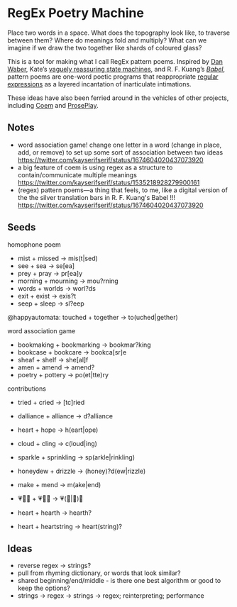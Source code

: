 # RegEx Poetry Machine

<p>Place two words in a space. What does the topography look like, to traverse between them? Where do meanings fold and multiply? What can we imagine if we draw the two together like shards of coloured glass?</p>
<p>This is a tool for making what I call RegEx pattern poems. Inspired by <a href="https://angelhousepress.com/essays/waber-regular-expressions-as-a-system-of-poetic-notation-plus-bio.pdf">Dan Waber</a>, Kate’s <a href="https://x.com/happyautomata">vaguely reassuring state machines</a>, and R. F. Kuang’s <i><a href="https://bookshop.org/p/books/babel-or-the-necessity-of-violence-an-arcane-history-of-the-oxford-translators-revolution-r-f-kuang/18269577">Babel</a></i>, pattern poems are one-word poetic programs that reappropriate <a href="https://en.wikipedia.org/wiki/Regular_expression">regular</a> <a href="https://www.regexone.com/">expressions</a> as a layered incantation of inarticulate intimations.</p>
<p>These ideas have also been ferried around in the vehicles of other projects, including <a href="https://www.coem-lang.org/">Coem</a> and <a href="https://www.proseplay.net/">ProsePlay</a>.</p>

## Notes
- word association game! change one letter in a word (change in place, add, or remove) to set up some sort of association between two ideas
https://twitter.com/kayserifserif/status/1674604020437073920
- a big feature of coem is using regex as a structure to contain/communicate multiple meanings
https://twitter.com/kayserifserif/status/1535218928279900161
- (regex) pattern poems—a thing that feels, to me, like a digital version of the the silver translation bars in R. F. Kuang's Babel !!!
https://twitter.com/kayserifserif/status/1674604020437073920

## Seeds

homophone poem
- mist + missed -> mis(t|sed)
- see + sea -> se[ea]
- prey + pray -> pr[ea]y
- morning + mourning -> mou?rning
- words + worlds -> worl?ds
- exit + exist -> exis?t
- seep + sleep -> sl?eep

@happyautomata: touched + together -> to(uched|gether)

word association game
- bookmaking + bookmarking -> bookmar?king
- bookcase + bookcare -> bookca[sr]e
- sheaf + shelf -> she[al]f
- amen + amend -> amend?
- poetry + pottery -> po(et|tte)ry

contributions
- tried + cried -> [tc]ried
- dalliance + alliance -> d?alliance
- heart + hope -> h(eart|ope)
- cloud + cling -> c(loud|ing)
- sparkle + sprinkling -> sp(arkle|rinkling)
- honeydew + drizzle -> (honey)?d(ew|rizzle)

- make + mend -> m(ake|end)
- 💗💜💙 + 💗💛💙 -> 💗(💜|💛)💙
- heart + hearth -> hearth?
- heart + heartstring -> heart(string)?

## Ideas

- reverse regex -> strings?
- pull from rhyming dictionary, or words that look similar?
- shared beginning/end/middle - is there one best algorithm or good to keep the options?
- strings -> regex -> strings -> regex; reinterpreting; performance